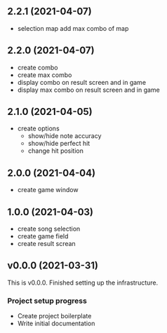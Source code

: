 ## 2.2.1 (2021-04-07)

- selection map add max combo of map

## 2.2.0 (2021-04-07)

- create combo
- create max combo
- display combo on result screen and in game
- display max combo on result screen and in game

## 2.1.0 (2021-04-05)

- create options
  - show/hide note accuracy
  - show/hide perfect hit
  - change hit position

## 2.0.0 (2021-04-04)

- create game window

## 1.0.0 (2021-04-03)

- create song selection
- create game field
- create result screan

## v0.0.0 (2021-03-31)

This is v0.0.0. Finished setting up the infrastructure.

### Project setup progress

- Create project boilerplate
- Write initial documentation
